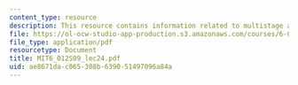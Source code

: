 ```yaml
---
content_type: resource
description: This resource contains information related to multistage amplifiers.
file: https://ol-ocw-studio-app-production.s3.amazonaws.com/courses/6-012-microelectronic-devices-and-circuits-spring-2009/ae8671dac065308b639051497096a84a_MIT6_012S09_lec24.pdf
file_type: application/pdf
resourcetype: Document
title: MIT6_012S09_lec24.pdf
uid: ae8671da-c065-308b-6390-51497096a84a
---
```

